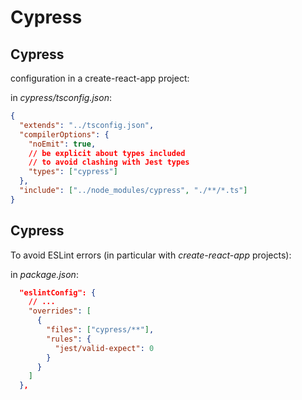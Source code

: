 # Cypress

## Cypress

configuration in a create-react-app project:

in _cypress/tsconfig.json_:

```json
{
  "extends": "../tsconfig.json",
  "compilerOptions": {
    "noEmit": true,
    // be explicit about types included
    // to avoid clashing with Jest types
    "types": ["cypress"]
  },
  "include": ["../node_modules/cypress", "./**/*.ts"]
}
```

## Cypress

To avoid ESLint errors (in particular with _create-react-app_ projects):

in _package.json_:

```json
  "eslintConfig": {
    // ...
    "overrides": [
      {
        "files": ["cypress/**"],
        "rules": {
          "jest/valid-expect": 0
        }
      }
    ]
  },
```
